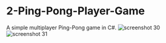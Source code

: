 # 2-Ping-Pong-Player-Game
A simple multiplayer Ping-Pong game in C#.
![screenshot 30](https://user-images.githubusercontent.com/30869379/36944436-b03304ce-1fa4-11e8-8915-9a690df31dff.png)
![screenshot 31](https://user-images.githubusercontent.com/30869379/36944437-b05e1aba-1fa4-11e8-8301-fd83df2f7bbb.png)
